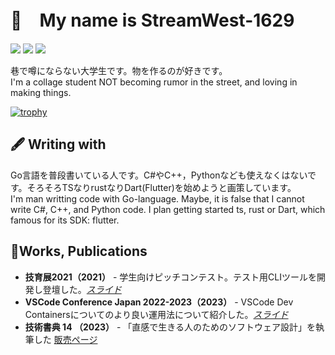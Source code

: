 # 🔖　My name is StreamWest-1629

[![](https://img.shields.io/github/followers/streamwest-1629?color=%2384F&label=followers&logo=github&style=plastic)](https://github.com/streamwest-1629) [![](https://img.shields.io/endpoint?url=https%3A%2F%2Fatcoder-badges.now.sh%2Fapi%2Fatcoder%2Fjson%2Fstreamwest1629&style=plastic)](https://atcoder.jp/users/streamwest1629) [![](https://img.shields.io/badge/Zenn-streamwest1629-lightgrey?style=plastic&logo=zenn)](https://zenn.dev/streamwest1629)


巷で噂にならない大学生です。物を作るのが好きです。<br>
I'm a collage student NOT becoming rumor in the street, and loving in making things.

<!-- <div style="vertical-align:center;">
<img height="150px" src="https://github-readme-stats.vercel.app/api/?username=streamwest-1629&show_icons=true&count_private=true"/><img height="150px" src="https://github-readme-stats.vercel.app/api/top-langs/?username=streamwest-1629&layout=compact"/>
</div> -->

[![trophy](https://github-profile-trophy.vercel.app/?username=streamwest-1629&column=7
)](https://github.com/ryo-ma/github-profile-trophy)

## 🖋 Writing with
Go言語を普段書いている人です。C#やC++，Pythonなども使えなくはないです。そろそろTSなりrustなりDart(Flutter)を始めようと画策しています。<br>
I'm man writting code with Go-language. Maybe, it is false that I cannot write C#, C++, and Python code. I plan getting started ts, rust or Dart, which famous for its SDK: flutter.

## 🎉Works, Publications

- **技育展2021（2021）** - 学生向けピッチコンテスト。テスト用CLIツールを開発し登壇した。[_スライド_](https://speakerdeck.com/streamwest1629/rehearsal)
- **VSCode Conference Japan 2022-2023（2023）** - VSCode Dev Containersについてのより良い運用法について紹介した。[_スライド_](https://speakerdeck.com/streamwest1629/dev-containers-kotohazime-shi-bai-karaxue-bukai-fa-huan-jing-yun-yong-fa)
- **技術書典 14 （2023）** - 「直感で生きる人のためのソフトウェア設計」を執筆した [販売ページ](https://techbookfest.org/product/s8AsP5GLnEvPFuS73CTks8)
